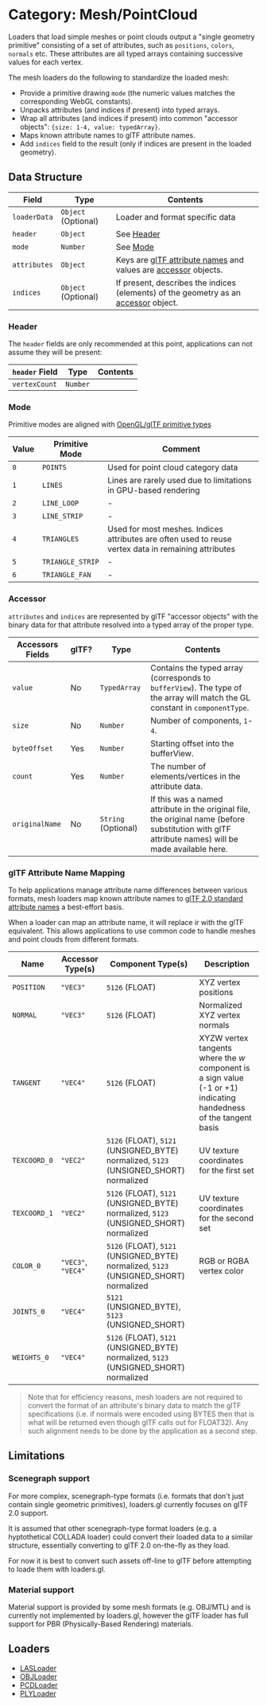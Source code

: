# Category: Mesh/PointCloud

Loaders that load simple meshes or point clouds output a "single geometry primitive" consisting of a set of attributes, such as `positions`, `colors`, `normals` etc. These attributes are all typed arrays containing successive values for each vertex.

The mesh loaders do the following to standardize the loaded mesh:

- Provide a primitive drawing `mode` (the numeric values matches the corresponding WebGL constants).
- Unpacks attributes (and indices if present) into typed arrays.
- Wrap all attributes (and indices if present) into common "accessor objects": `{size: 1-4, value: typedArray}`.
- Maps known attribute names to glTF attribute names.
- Add `indices` field to the result (only if indices are present in the loaded geometry).

## Data Structure

| Field        | Type                | Contents     |
| ------------ | ------------------- | ------------ |
| `loaderData` | `Object` (Optional) | Loader and format specific data |
| `header`     | `Object`            | See [Header](#header)    |
| `mode`       | `Number`            | See [Mode](#mode)    |
| `attributes` | `Object`            | Keys are [glTF attribute names](#gltf-attribute-name-mapping) and values are [accessor](#accessor) objects.  |
| `indices`    | `Object` (Optional) | If present, describes the indices (elements) of the geometry as an [accessor](#accessor) object. |

### Header

The `header` fields are only recommended at this point, applications can not assume they will be present:

| `header` Field | Type     | Contents |
| -------------- | -------- | -------- |
| `vertexCount`  | `Number` |          |

### Mode

Primitive modes are aligned with [OpenGL/glTF primitive types](https://github.com/KhronosGroup/glTF/tree/master/specification/2.0#primitive)

| Value | Primitive Mode   | Comment           |
| ----- | ---------------- | ----------------- |
| `0`   | `POINTS`         | Used for point cloud category data |
| `1`   | `LINES`          | Lines are rarely used due to limitations in GPU-based rendering |
| `2`   | `LINE_LOOP`      | -                 |
| `3`   | `LINE_STRIP`     | -                 |
| `4`   | `TRIANGLES`      | Used for most meshes. Indices attributes are often used to reuse vertex data in remaining attributes |
| `5`   | `TRIANGLE_STRIP` | -                 |
| `6`   | `TRIANGLE_FAN`   | -                 |


### Accessor

`attributes` and `indices` are represented by glTF "accessor objects" with the binary data for that attribute resolved into a typed array of the proper type.

| Accessors Fields | glTF? | Type         | Contents       |
| ---------------- | ----- | ------------ | -------------- |
| `value`          | No    | `TypedArray` | Contains the typed array (corresponds to `bufferView`). The type of the array will match the GL constant in `componentType`. |
| `size`           | No    | `Number`      | Number of components, `1`-`4`. |
| `byteOffset`     | Yes   | `Number`     | Starting offset into the bufferView. |
| `count`          | Yes   | `Number`     | The number of elements/vertices in the attribute data. |
| `originalName`   | No    | `String` (Optional) | If this was a named attribute in the original file, the original name (before substitution with glTF attribute names) will be made available here. |


### glTF Attribute Name Mapping

To help applications manage attribute name differences between various formats, mesh loaders map known attribute names to [glTF 2.0 standard attribute names](https://github.com/KhronosGroup/glTF/tree/master/specification/2.0#geometry) a best-effort basis.

When a loader can map an attribute name, it will replace ir with the glTF equivalent. This allows applications to use common code to handle meshes and point clouds from different formats.

| Name         | Accessor Type(s) | Component Type(s) | Description   |
| ------------ | ---------------- | ----------------- | ------------- |
| `POSITION`   | `"VEC3"`         | `5126` (FLOAT)    | XYZ vertex positions |
| `NORMAL`     | `"VEC3"`         | `5126` (FLOAT)    | Normalized XYZ vertex normals |
| `TANGENT`    | `"VEC4"`         | `5126` (FLOAT)    | XYZW vertex tangents where the _w_ component is a sign value (-1 or +1) indicating handedness of the tangent basis |
| `TEXCOORD_0` | `"VEC2"`         | `5126` (FLOAT), `5121` (UNSIGNED_BYTE) normalized, `5123` (UNSIGNED_SHORT) normalized | UV texture coordinates for the first set |
| `TEXCOORD_1` | `"VEC2"`         | `5126` (FLOAT), `5121` (UNSIGNED_BYTE) normalized, `5123` (UNSIGNED_SHORT) normalized | UV texture coordinates for the second set  |
| `COLOR_0`    | `"VEC3"`, `"VEC4"` | `5126` (FLOAT), `5121` (UNSIGNED_BYTE) normalized, `5123` (UNSIGNED_SHORT) normalized | RGB or RGBA vertex color  |
| `JOINTS_0`   | `"VEC4"`         | `5121` (UNSIGNED_BYTE), `5123` (UNSIGNED_SHORT) |  |
| `WEIGHTS_0`  | `"VEC4"`         | `5126` (FLOAT), `5121` (UNSIGNED_BYTE) normalized, `5123` (UNSIGNED_SHORT) normalized |  |

> Note that for efficiency reasons, mesh loaders are not required to convert the format of an attribute's binary data to match the glTF specifications (i.e. if normals were encoded using BYTES then that is what will be returned even though glTF calls out for FLOAT32). Any such alignment needs to be done by the application as a second step.


## Limitations

### Scenegraph support

For more complex, scenegraph-type formats (i.e. formats that don't just contain single geometric primitives), loaders.gl currently focuses on glTF 2.0 support.

It is assumed that other scenegraph-type format loaders (e.g. a hyptothetical COLLADA loader) could convert their loaded data to a similar structure, essentially converting to glTF 2.0 on-the-fly as they load.

For now it is best to convert such assets off-line to glTF before attempting to loade them with loaders.gl.

### Material support

Material support is provided by some mesh formats (e.g. OBJ/MTL) and is currently not implemented by loaders.gl, however the glTF loader has full support for PBR (Physically-Based Rendering) materials.

## Loaders

- [LASLoader](/docs/api-reference/las/las-loader)
- [OBJLoader](/docs/api-reference/obj/obj-loader)
- [PCDLoader](/docs/api-reference/pcd/pcd-loader)
- [PLYLoader](/docs/api-reference/ply/ply-loader)

